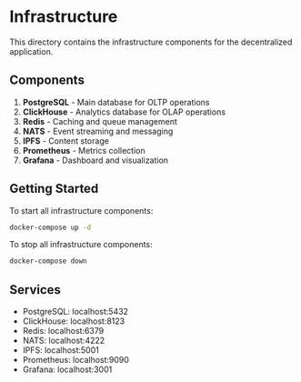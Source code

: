 # Infrastructure

This directory contains the infrastructure components for the decentralized application.

## Components

1. **PostgreSQL** - Main database for OLTP operations
2. **ClickHouse** - Analytics database for OLAP operations
3. **Redis** - Caching and queue management
4. **NATS** - Event streaming and messaging
5. **IPFS** - Content storage
6. **Prometheus** - Metrics collection
7. **Grafana** - Dashboard and visualization

## Getting Started

To start all infrastructure components:

```bash
docker-compose up -d
```

To stop all infrastructure components:

```bash
docker-compose down
```

## Services

- PostgreSQL: localhost:5432
- ClickHouse: localhost:8123
- Redis: localhost:6379
- NATS: localhost:4222
- IPFS: localhost:5001
- Prometheus: localhost:9090
- Grafana: localhost:3001